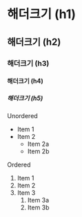 # 해더크기 (h1)
## 해더크기 (h2)
### 해더크기 (h3)
#### 해더크기 (h4)
##### 해더크기 (h5)
Unordered 
* Item 1 
* Item 2 
    * Item 2a 
    * Item 2b 

Ordered 
1. Item 1 
1. Item 2 
1. Item 3 
    1. Item 3a 
    1. Item 3b

